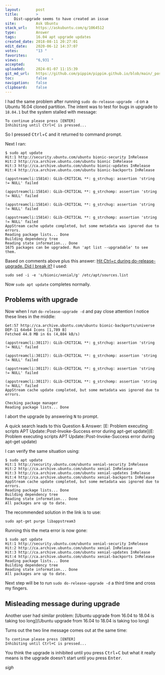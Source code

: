 ```yaml
---
layout:       post
title:        >
    Dist-upgrade seems to have created an issue
site:         Ask Ubuntu
stack_url:    https://askubuntu.com/q/1064512
type:         Answer
tags:         16.04 apt upgrade updates
created_date: 2018-08-11 20:27:01
edit_date:    2020-06-12 14:37:07
votes:        "13 "
favorites:    
views:        "6,931 "
accepted:     
uploaded:     2024-01-07 11:15:39
git_md_url:   https://github.com/pippim/pippim.github.io/blob/main/_posts/2018/2018-08-11-Dist-upgrade-seems-to-have-created-an-issue.md
toc:          false
navigation:   false
clipboard:    false
---
```


I had the same problem after running `sudo do-release-upgrade -d` on a Ubuntu 16.04 cloned partition. The intent was to test for bugs in upgrade to `18.04.1` but the system stalled with message:

``` 
To continue please press [ENTER]
Inhibiting until Ctrl+C is pressed...
```

So I pressed <kbd>Ctrl</kbd>+<kbd>C</kbd> and it returned to command prompt.

Next I ran:

``` 
$ sudo apt update
Hit:1 http://security.ubuntu.com/ubuntu bionic-security InRelease
Hit:2 http://ca.archive.ubuntu.com/ubuntu bionic InRelease
Hit:3 http://ca.archive.ubuntu.com/ubuntu bionic-updates InRelease
Hit:4 http://ca.archive.ubuntu.com/ubuntu bionic-backports InRelease
                             
(appstreamcli:15814): GLib-CRITICAL **: g_strchug: assertion 'string != NULL' failed

(appstreamcli:15814): GLib-CRITICAL **: g_strchomp: assertion 'string != NULL' failed

(appstreamcli:15814): GLib-CRITICAL **: g_strchug: assertion 'string != NULL' failed

(appstreamcli:15814): GLib-CRITICAL **: g_strchomp: assertion 'string != NULL' failed
AppStream cache update completed, but some metadata was ignored due to errors.
Reading package lists... Done
Building dependency tree       
Reading state information... Done
1675 packages can be upgraded. Run 'apt list --upgradable' to see them.
```

Based on comments above plus this answer: [Hit Ctrl+c during do-release-upgrade. Did I break it?][1] I used:

``` 
sudo sed -i -e 's/bionic/xenial/g' /etc/apt/sources.list
```

Now `sudo apt update` completes normally. 

## Problems with upgrade

Now when I run `do-release-upgrade -d` and pay close attention I notice these lines in the middle:

``` 
Get:57 http://ca.archive.ubuntu.com/ubuntu bionic-backports/universe DEP-11 64x64 Icons [1,789 B]
Fetched 44.8 MB in 6s (4,884 kB/s)                                                         

(appstreamcli:30117): GLib-CRITICAL **: g_strchug: assertion 'string != NULL' failed

(appstreamcli:30117): GLib-CRITICAL **: g_strchomp: assertion 'string != NULL' failed

(appstreamcli:30117): GLib-CRITICAL **: g_strchug: assertion 'string != NULL' failed

(appstreamcli:30117): GLib-CRITICAL **: g_strchomp: assertion 'string != NULL' failed
AppStream cache update completed, but some metadata was ignored due to errors.

Checking package manager
Reading package lists... Done    
```

I abort the upgrade by answering <kbd>N</kbd> to prompt.

A quick search leads to this Question & Answer: [E: Problem executing scripts APT Update::Post-Invoke-Success error during apt-get update](E: Problem executing scripts APT Update::Post-Invoke-Success error during apt-get update)

I can verify the same situation using:

``` 
$ sudo apt update
Hit:1 http://security.ubuntu.com/ubuntu xenial-security InRelease
Hit:2 http://ca.archive.ubuntu.com/ubuntu xenial InRelease                                 
Hit:3 http://ca.archive.ubuntu.com/ubuntu xenial-updates InRelease
Hit:4 http://ca.archive.ubuntu.com/ubuntu xenial-backports InRelease
AppStream cache update completed, but some metadata was ignored due to errors.
Reading package lists... Done
Building dependency tree       
Reading state information... Done
All packages are up to date.
```

The recommended solution in the link is to use:

``` 
sudo apt-get purge libappstream3
```

Running this the meta error is now gone:

``` 
$ sudo apt update
Hit:1 http://security.ubuntu.com/ubuntu xenial-security InRelease
Hit:2 http://ca.archive.ubuntu.com/ubuntu xenial InRelease
Hit:3 http://ca.archive.ubuntu.com/ubuntu xenial-updates InRelease
Hit:4 http://ca.archive.ubuntu.com/ubuntu xenial-backports InRelease
Reading package lists... Done
Building dependency tree       
Reading state information... Done
All packages are up to date.
```

Next step will be to run `sudo do-release-upgrade -d` a third time and cross my fingers.

## Misleading message during upgrade

Another user had similar problem: [Ubuntu upgrade from 16.04 to 18.04 is taking too long](Ubuntu upgrade from 16.04 to 18.04 is taking too long)

Turns out the two line message comes out at the same time:

``` 
To continue please press [ENTER]
Inhibiting until Ctrl+C is pressed...
```

You think the upgrade is inhibited until you press <kbd>Ctrl</kbd>+<kbd>C</kbd> but what it really means is the upgrade doesn't start until you press <kbd>Enter</Kbd>.

*sigh*

  [1]: https://askubuntu.com/questions/146308/hit-ctrlc-during-do-release-upgrade-did-i-break-it


